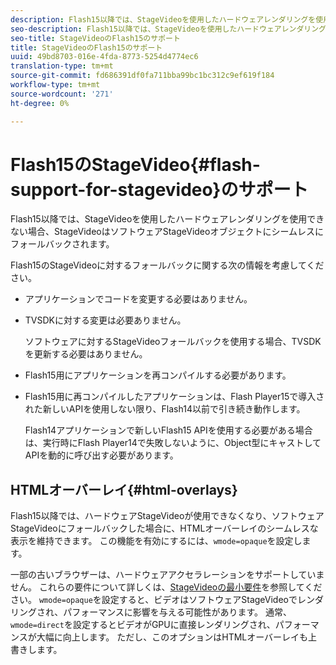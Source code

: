 ```yaml
---
description: Flash15以降では、StageVideoを使用したハードウェアレンダリングを使用できない場合、StageVideoはソフトウェアStageVideoオブジェクトにシームレスにフォールバックされます。
seo-description: Flash15以降では、StageVideoを使用したハードウェアレンダリングを使用できない場合、StageVideoはソフトウェアStageVideoオブジェクトにシームレスにフォールバックされます。
seo-title: StageVideoのFlash15のサポート
title: StageVideoのFlash15のサポート
uuid: 49bd8703-016e-4fda-8773-5254d4774ec6
translation-type: tm+mt
source-git-commit: fd686391df0fa711bba99bc1bc312c9ef619f184
workflow-type: tm+mt
source-wordcount: '271'
ht-degree: 0%

---
```



# Flash15のStageVideo{#flash-support-for-stagevideo}のサポート

Flash15以降では、StageVideoを使用したハードウェアレンダリングを使用できない場合、StageVideoはソフトウェアStageVideoオブジェクトにシームレスにフォールバックされます。

Flash15のStageVideoに対するフォールバックに関する次の情報を考慮してください。

* アプリケーションでコードを変更する必要はありません。
* TVSDKに対する変更は必要ありません。

   ソフトウェアに対するStageVideoフォールバックを使用する場合、TVSDKを更新する必要はありません。
* Flash15用にアプリケーションを再コンパイルする必要があります。
* Flash15用に再コンパイルしたアプリケーションは、Flash Player15で導入された新しいAPIを使用しない限り、Flash14以前で引き続き動作します。

   Flash14アプリケーションで新しいFlash15 APIを使用する必要がある場合は、実行時にFlash Player14で失敗しないように、Object型にキャストしてAPIを動的に呼び出す必要があります。

## HTMLオーバーレイ{#html-overlays}

Flash15以降では、ハードウェアStageVideoが使用できなくなり、ソフトウェアStageVideoにフォールバックした場合に、HTMLオーバーレイのシームレスな表示を維持できます。 この機能を有効にするには、`wmode=opaque`を設定します。

一部の古いブラウザーは、ハードウェアアクセラレーションをサポートしていません。 これらの要件について詳しくは、[StageVideoの最小要件](../../../../../tvsdk-1.4-for-desktop-hls/c-psdk-dhls-1.4-introduction/overview-prod-audience-guide/requirements/stagevideo-capabilities/r-psdk-dhls-1.4-requirements-stage-video.md)を参照してください。 `wmode=opaque`を設定すると、ビデオはソフトウェアStageVideoでレンダリングされ、パフォーマンスに影響を与える可能性があります。 通常、`wmode=direct`を設定するとビデオがGPUに直接レンダリングされ、パフォーマンスが大幅に向上します。 ただし、このオプションはHTMLオーバーレイも上書きします。
